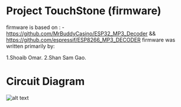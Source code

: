 # Project TouchStone (firmware)
firmware is based on : - https://github.com/MrBuddyCasino/ESP32_MP3_Decoder && https://github.com/espressif/ESP8266_MP3_DECODER
firmware was written primarily by:

1.Shoaib Omar.
2.Shan Sam Gao.

# Circuit Diagram

![alt text](http://A3/Circuit.png)
